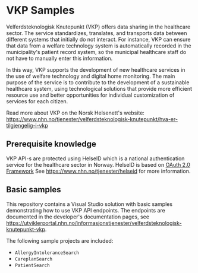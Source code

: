 # VKP Samples
Velferdsteknologisk Knutepunkt (VKP) offers data sharing in the healthcare sector. 
The service standardizes, translates, and transports data between different systems that 
initially do not interact. For instance, VKP can ensure that data from a welfare technology 
system is automatically recorded in the municipality's patient record system, so the 
municipal healthcare staff do not have to manually enter this information.

In this way, VKP supports the development of new healthcare services in the use of welfare 
technology and digital home monitoring. The main purpose of the service is to contribute 
to the development of a sustainable healthcare system, using technological solutions 
that provide more efficient resource use and better opportunities for individual 
customization of services for each citizen.

Read more about VKP on the Norsk Helsenett's website:
https://www.nhn.no/tjenester/velferdsteknologisk-knutepunkt/hva-er-tilgjengelig-i-vkp

## Prerequisite knowledge
VKP API-s are protected using HelseID which is a national authentication service for the 
healthcare sector in Norway. HelseID is based on [OAuth 2.0 Framework](https://oauth.net/2/) See https://www.nhn.no/tjenester/helseid for more information.

## Basic samples
This repository contains a Visual Studio solution with basic samples demonstrating how to use VKP API endpoints. The endpoints are documented in the developer's documentation pages, see https://utviklerportal.nhn.no/informasjonstjenester/velferdsteknologisk-knutepunkt-vkp.

The following sample projects are included:

* `AllergyIntoleranceSearch`
* `CareplanSearch`
* `PatientSearch`
